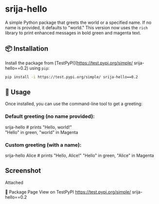 # srija-hello

A simple Python package that greets the world or a specified name. If no name is provided, it defaults to "world." This version now uses the `rich` library to print enhanced messages in bold green and magenta text.


## 📦 Installation

Install the package from [TestPyPI](https://test.pypi.org/simple/ srija-hello==0.2) using `pip`:

```bash
pip install -i https://test.pypi.org/simple/ srija-hello==0.2
```
## 🚀 Usage
Once installed, you can use the command-line tool to get a greeting:

### Default greeting (no name provided):

srija-hello           # prints "Hello, world!"  
"Hello" in green, "world" in Magenta

### Custom greeting (with a name):

srija-hello Alice     # prints "Hello, Alice!"
"Hello" in green, "Alice" in Magenta

## Screenshot
Attached

🔗 Package Page
View on TestPyPI
https://test.pypi.org/simple/ srija-hello==0.2
